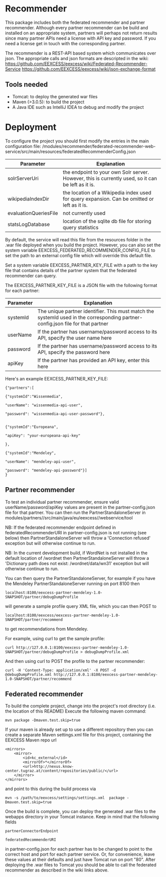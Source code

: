 Recommender
===========

This package includes both the federated recommender and partner recommender.
Although every partner recommender can be build and installed on an appropriate system,
partners will perhaps not return results since many partner APIs need a license with API key and password.
If you need a license get in touch with the corresponding partner.

The recommender is a REST-API based system which communicates over json.
The appropriate calls and json formats are descripted in the wiki:
https://github.com/EEXCESS/eexcess/wiki/Federated-Recommender-Service
https://github.com/EEXCESS/eexcess/wiki/json-exchange-format


Tools needed
-------------
- Tomcat: to deploy the generated war files
- Maven (>3.0.5): to build the project
- A Java IDE such as IntelliJ IDEA to debug and modify the project


Deployment
===========

To configure the project you should first modify the entries in the main configuration file:
/modules/recommender/federated-recommender-web-service/src/main/resources/federatedRecommenderConfig.json

Parameter               |   Explanation
------------------------|---------------
solrServerUri           |   the endpoint to your own Solr server. However, this is currently used, so it can be left as it is.
wikipediaIndexDir       |   the location of a Wikipedia index used for query expansion. Can be omitted or left as it is.
evaluationQueriesFile   |   not currently used
statsLogDatabase        |   location of the sqlite db file for storing query statistics

By default, the service will read this file from the resources folder in the .war file deployed when you build the project.
However, you can also set the system variable EEXCESS_FEDERATED_RECOMMENDER_CONFIG_FILE
to set the path to an external config file which will override this default file.

Set a system variable EEXCESS_PARTNER_KEY_FILE with a path to the key file that contains details of the partner system
that the federated recommender can query.

The EEXCESS_PARTNER_KEY_FILE is a JSON file with the following format for each partner:

Parameter               |   Explanation
------------------------|---------------
systemId                |   The unique partner identifier. This must match the systemId used in the corresponding partner-config.json file for that partner
userName                |   If the partner has username/password access to its API, specify the user name here
password                |   If the partner has username/password access to its API, specify the password here
apiKey                  |   If the partner has provided an API key, enter this here

Here's an example EEXCESS_PARTNER_KEY_FILE:

    {"partners":[

    {"systemId":"Wissenmedia",

    "userName": "wissenmedia-api-user",

    "password": "wissenmedia-api-user-password"},


    {"systemId":"Europeana",

    "apiKey": "your-europeana-api-key"

    },

    {"systemId":"Mendeley",

    "userName": "mendeley-api-user",

    "password": "mendeley-api-password"}]
    }


Partner recommender
--------------------

To test an individual partner recommender, ensure valid userName/password/apiKey values are present in the partner-config.json file for that partner.
You can then run the PartnerStandaloneServer in modules/partners/<partner>/src/main/java/eu/eexcess/<partner>/webservice/tool

NB: If the federated recommender endpoint defined in federatedRecommenderURI in partner-config.json is not running (see below)
then PartnerStandaloneServer will throw a 'Connection refused' exception but will otherwise continue to run.

NB: In the current development build, if WordNet is not installed in the default location of /wordnet
then PartnerStandaloneServer will throw a 'Dictionary path does not exist: /wordnet/data/wn31' exception but will otherwise continue to run.

You can then query the PartnerStandaloneServer, for example if you have the Mendeley PartnerStandaloneServer running on port 8100 then

    localhost:8100/eexcess-partner-mendeley-1.0-SNAPSHOT/partner/debugDumpProfile

will generate a sample profile query XML file, which you can then POST to

    localhost:8100/eexcess/eexcess-partner-mendeley-1.0-SNAPSHOT/partner/recommend

to get recommendations from Mendeley.

For example, using curl to get the sample profile:

    curl http://127.0.0.1:8100/eexcess-partner-mendeley-1.0-SNAPSHOT/partner/debugDumpProfile > debugDumpProfile.xml

And then using curl to POST the profile to the partner recommender:

    curl -H 'Content-Type: application/xml' -X POST -d @debugDumpProfile.xml http://127.0.0.1:8100/eexcess-partner-mendeley-1.0-SNAPSHOT/partner/recommend


Federated recommender
----------------------
To build the complete project, change into the project's root directory (i.e. the location of this README)
Execute the following maven command:

    mvn package -Dmaven.test.skip=true

If your maven is already set up to use a different repository then you can create a separate Maven settings.xml file
for this project, containing the EEXCESS Maven repo url

    <mirrors>
        <mirror>
            <id>kc_external</id>
            <mirrorOf>*</mirrorOf>
            <url>http://nexus.know-center.tugraz.at/content/repositories/public/</url>
        </mirror>
    </mirrors>

and point to this during the build process via

    mvn -s /path/to/eexcess/settings/settings.xml  package -Dmaven.test.skip=true

Once the build is complete, you can deploy the generated .war files to the webapps directory in your Tomcat instance.
Keep in mind that the following fields

    partnerConnectorEndpoint

    federatedRecommenderURI

in partner-config.json for each partner has to be changed to point to the correct host and port for each partner service.
Or, for convenience, leave these values at their defaults and just have Tomcat run on port "80".
After deploying the .war files to Tomcat you should be able to call the federated recommender as described in the wiki links above.



